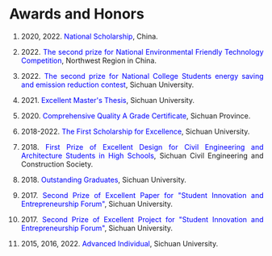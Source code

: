 # Awards and Honors  

<ol>    
<li><p style="text-align:justify; text-justify:inter-ideograph;">  2020, 2022. <font color=#0000ff>National Scholarship</font>, China.</p></li> 
 
<li><p style="text-align:justify; text-justify:inter-ideograph;">  2022. <font color=#0000ff>The second prize for National Environmental Friendly Technology Competition</font>, Northwest Region in China.</p></li>  

<li><p style="text-align:justify; text-justify:inter-ideograph;">  2022. <font color=#0000ff>The second prize for National College Students energy saving and emission reduction contest</font>, Sichuan University.</p></li>  

<li><p style="text-align:justify; text-justify:inter-ideograph;">  2021. <font color=#0000ff>Excellent Master's Thesis</font>, Sichuan University.</p></li>  

<li><p style="text-align:justify; text-justify:inter-ideograph;">  2020. <font color=#0000ff>Comprehensive Quality A Grade Certificate</font>, Sichuan Province.</p></li>  

<li><p style="text-align:justify; text-justify:inter-ideograph;">  2018-2022. <font color=#0000ff>The First Scholarship for Excellence</font>, Sichuan University.</p></li>  

<li><p style="text-align:justify; text-justify:inter-ideograph;">  2018. <font color=#0000ff>First Prize of Excellent Design for Civil Engineering and Architecture Students in High Schools</font>, Sichuan Civil Engineering and Construction Society.</p></li>  

<li><p style="text-align:justify; text-justify:inter-ideograph;">  2018. <font color=#0000ff>Outstanding Graduates</font>, Sichuan University.</p></li>  

<li><p style="text-align:justify; text-justify:inter-ideograph;">  2017. <font color=#0000ff>Second Prize of Excellent Paper for "Student Innovation and Entrepreneurship Forum"</font>, Sichuan University.</p></li>  

<li><p style="text-align:justify; text-justify:inter-ideograph;">  2017. <font color=#0000ff>Second Prize of Excellent Project for "Student Innovation and Entrepreneurship Forum"</font>, Sichuan University.</p></li>  

<li><p style="text-align:justify; text-justify:inter-ideograph;">  2015, 2016, 2022. <font color=#0000ff>Advanced Individual</font>, Sichuan University.</p></li>  
</ol>
